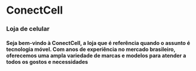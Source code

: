 # ConectCell

### Loja de celular

#### Seja bem-vindo à ConectCell, a loja que é referência quando o assunto é tecnologia móvel. Com anos de experiência no mercado brasileiro, oferecemos uma ampla variedade de marcas e modelos para atender a todos os gostos e necessidades

